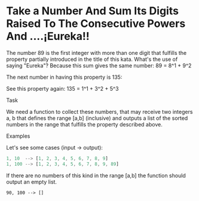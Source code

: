# Take a Number And Sum Its Digits Raised To The Consecutive Powers And ....¡Eureka!!

The number 89 is the first integer with more than one digit that fulfills the property partially introduced in the title of this kata. What's the use of saying "Eureka"? Because this sum gives the same number:
89 = 8^1 + 9^2

The next number in having this property is 135:

See this property again:
135 = 1^1 + 3^2 + 5^3

Task

We need a function to collect these numbers, that may receive two integers a, b that defines the range [a,b] (inclusive) and outputs a list of the sorted numbers in the range that fulfills the property described above.

Examples

Let's see some cases (input -> output):

```javascript
1, 10  --> [1, 2, 3, 4, 5, 6, 7, 8, 9]
1, 100 --> [1, 2, 3, 4, 5, 6, 7, 8, 9, 89]
```

If there are no numbers of this kind in the range [a,b] the function should output an empty list.

`90, 100 --> []`
